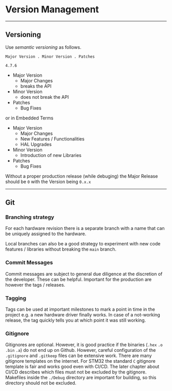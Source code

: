 # Version Management

---

## Versioning

Use _semantic versioning_ as follows.

```
Major Version . Minor Version . Patches
```

```
4.7.6
```

- Major Version
	+ Major Changes
	+ breaks the API
- Minor Version
	+ does not break the API
- Patches
	+ Bug Fixes

or in Embedded Terms

- Major Version
	+ Major Changes
	+ New Features / Functionalities
	+ HAL Upgrades
- Minor Version
	+ Introduction of new Libraries
- Patches
	+ Bug Fixes

Without a proper production release (while debuging) the Major Release should be `0` with the Version being `0.x.x`

---

## Git

### Branching strategy

For each hardware revision there is a separate branch with a name that can be uniquely assigned to the hardware.

Local branches can also be a good strategy to experiment with new code features / libraries without breaking the `main` branch.

### Commit Messages

Commit messages are subject to general due diligence at the discretion of the developer. 
These can be helpful. 
Important for the production are however the tags / releases.

### Tagging

Tags can be used at important milestones to mark a point in time in the project e.g. a new hardware driver finally works. 
In case of a not-working release, the tag quickly tells you at which point it was still working.

### Gitignore

Gitignores are optional. 
However, it is good practice if the binaries (`.hex` `.o` `.bin` `.a`) do not end up on Github. 
However, careful configuration of the `.gitignore` and `.gitkeep` files can be extensive work. 
There are many gitignore templates on the internet. 
For STM32 the standard `C` gitignore template is fair and works good even with CI/CD.
The later chapter about CI/CD describes which files must not be excluded by the gitignore.
Makefiles inside the `./Debug` directory are important for building, so this directory should not be excluded.





